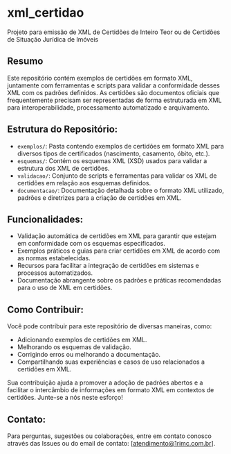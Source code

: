 # xml_certidao
Projeto para emissão de XML de Certidões de Inteiro Teor ou de Certidões de Situação Jurídica de Imóveis 

## Resumo
Este repositório contém exemplos de certidões em formato XML, juntamente com ferramentas e scripts para validar a conformidade desses XML com os padrões definidos. As certidões são documentos oficiais que frequentemente precisam ser representadas de forma estruturada em XML para interoperabilidade, processamento automatizado e arquivamento.

## Estrutura do Repositório:

- `exemplos/`: Pasta contendo exemplos de certidões em formato XML para diversos tipos de certificados (nascimento, casamento, óbito, etc.).
- `esquemas/`: Contém os esquemas XML (XSD) usados para validar a estrutura dos XML de certidões.
- `validacao/`: Conjunto de scripts e ferramentas para validar os XML de certidões em relação aos esquemas definidos.
- `documentacao/`: Documentação detalhada sobre o formato XML utilizado, padrões e diretrizes para a criação de certidões em XML.

## Funcionalidades:

- Validação automática de certidões em XML para garantir que estejam em conformidade com os esquemas especificados.
- Exemplos práticos e guias para criar certidões em XML de acordo com as normas estabelecidas.
- Recursos para facilitar a integração de certidões em sistemas e processos automatizados.
- Documentação abrangente sobre os padrões e práticas recomendadas para o uso de XML em certidões.

## Como Contribuir:
Você pode contribuir para este repositório de diversas maneiras, como:

- Adicionando exemplos de certidões em XML.
- Melhorando os esquemas de validação.
- Corrigindo erros ou melhorando a documentação.
- Compartilhando suas experiências e casos de uso relacionados a certidões em XML.

Sua contribuição ajuda a promover a adoção de padrões abertos e a facilitar o intercâmbio de informações em formato XML em contextos de certidões. Junte-se a nós neste esforço!

## Contato:

Para perguntas, sugestões ou colaborações, entre em contato conosco através das Issues ou do email de contato: [atendimento@1rimc.com.br].

